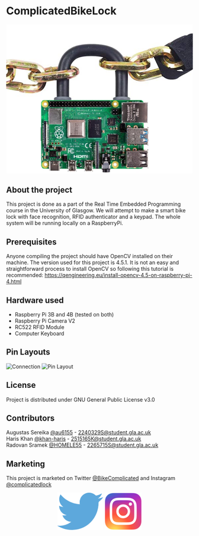 # ComplicatedBikeLock


![GitHub Logo](/Resources/pilock.png)


## About the project
This project is done as a part of the Real Time Embedded Programming course in the University of Glasgow.
We will attempt to make a smart bike lock with face recognition, RFID authenticator and a keypad.
The whole system will be running locally on a RaspberryPi.

## Prerequisites
Anyone compiling the project should have OpenCV installed on their machine. The version used for this project is 4.5.1.
It is not an easy and straightforward process to install OpenCV so following this tutorial is recommended: https://qengineering.eu/install-opencv-4.5-on-raspberry-pi-4.html

## Hardware used

<ul>
  <li>Raspberry Pi 3B and 4B (tested on both)</li>
  <li>Raspberry Pi Camera V2</li>
  <li>RC522 RFID Module</li>
  <li>Computer Keyboard</li>
</ul>

## Pin Layouts
![Connection](https://user-images.githubusercontent.com/77743131/115311606-d314ef00-a167-11eb-9365-c87091a8fba3.png)
![Pin Layout](https://user-images.githubusercontent.com/77743131/113899392-ac98a080-97c4-11eb-9763-6e3b3c75fe24.PNG)

## License

Project is distributed under GNU General Public License v3.0

## Contributors

Augustas Sereika [@au6155](https://github.com/au6155) - 2240329S@student.gla.ac.uk
<br />
Haris Khan [@khan-haris](https://github.com/khan-haris) - 2515165K@student.gla.ac.uk
<br />
Radovan Sramek [@HOMELE55](https://github.com/HOMELE55) - 2265715S@student.gla.ac.uk
<br />

## Marketing
<!-- Twitter page [@BikeComplicated](https://twitter.com/BikeComplicated) -->

This project is marketed on Twitter [@BikeComplicated](https://twitter.com/BikeComplicated) and Instagram [@complicatedlock](https://www.instagram.com/complicatedlock/)
<p align="center">
  <a href="https://twitter.com/BikeComplicated"><img height=100 src="Resources/twitter.png"></img></a>
  <a></a>
  <a href="https://www.instagram.com/complicatedlock/"><img height=100 src="Resources/insta.png"></img></a>
</p>
